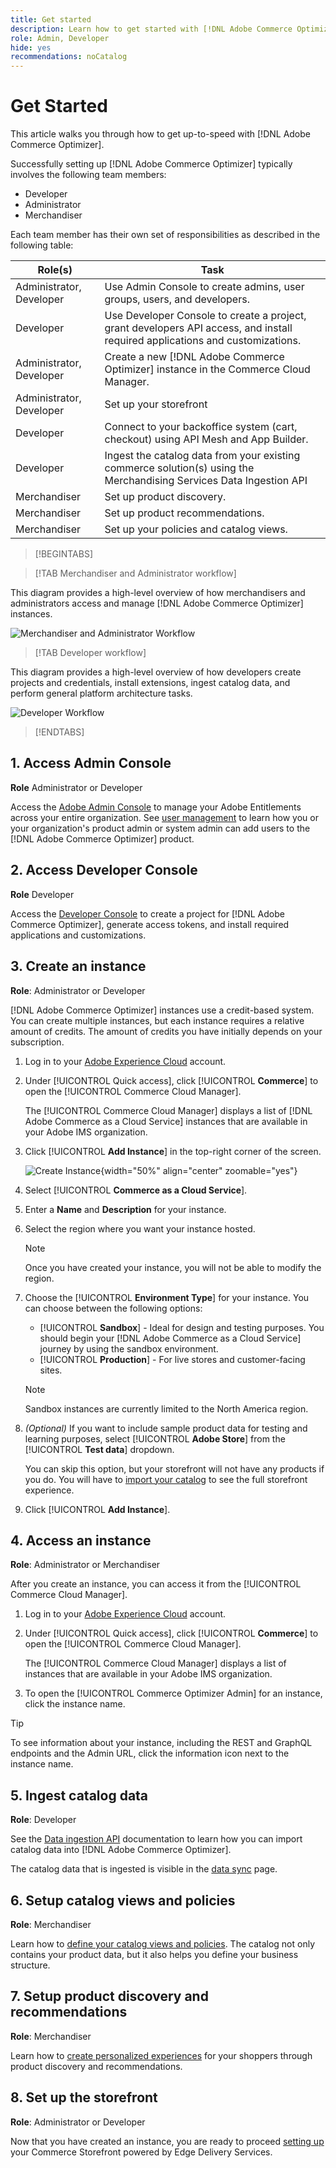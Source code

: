 ```yaml
---
title: Get started
description: Learn how to get started with [!DNL Adobe Commerce Optimizer].
role: Admin, Developer
hide: yes
recommendations: noCatalog
---
```

# Get Started

This article walks you through how to get up-to-speed with [!DNL Adobe Commerce Optimizer].

Successfully setting up [!DNL Adobe Commerce Optimizer] typically involves the following team members:

- Developer
- Administrator
- Merchandiser

Each team member has their own set of responsibilities as described in the following table:

|Role(s)|Task|
|---|---|
|Administrator, Developer|Use Admin Console to create admins, user groups, users, and developers​.|
|Developer|Use Developer Console to create a project, grant developers API access, and install required applications and customizations.|
|Administrator, Developer|Create a new [!DNL Adobe Commerce Optimizer] instance in the Commerce Cloud Manager.​|
|​Administrator, Developer|Set up your storefront|
|Developer|Connect to your backoffice system (cart, checkout) using API Mesh and App Builder​.|
|Developer|Ingest the catalog data from your existing commerce solution(s) using the Merchandising Services Data Ingestion API​|
|Merchandiser|Set up product discovery​.|
|Merchandiser|Set up product recommendations.|
|Merchandiser|Set up your policies and catalog views.|

>[!BEGINTABS]

>[!TAB Merchandiser and Administrator workflow]

This diagram provides a high-level overview of how merchandisers and administrators access and manage [!DNL Adobe Commerce Optimizer] instances.

![Merchandiser and Administrator Workflow](./assets/admin-merch-workflow.png)

>[!TAB Developer workflow]

This diagram provides a high-level overview of how developers create projects and credentials, install extensions, ingest catalog data, and perform general platform architecture tasks.

![Developer Workflow](./assets/dev-workflow.png)

>[!ENDTABS]

## 1. Access Admin Console

**Role** Administrator or Developer

Access the [Adobe Admin Console](https://helpx.adobe.com/enterprise/admin-guide.html) to manage your Adobe Entitlements across your entire organization. See [user management](./user-management.md) to learn how you or your organization's product admin or system admin can add users to the [!DNL Adobe Commerce Optimizer] product.

## 2. Access Developer Console

**Role** Developer

Access the [Developer Console](https://developer.adobe.com/developer-console/docs/guides/getting-started) to create a project for [!DNL Adobe Commerce Optimizer], generate access tokens, and install required applications and customizations.

## 3. Create an instance

**Role**: Administrator or Developer

[!DNL Adobe Commerce Optimizer] instances use a credit-based system. You can create multiple instances, but each instance requires a relative amount of credits. The amount of credits you have initially depends on your subscription.

1. Log in to your [Adobe Experience Cloud](https://experience.adobe.com/) account.

1. Under [!UICONTROL Quick access], click [!UICONTROL **Commerce**] to open the [!UICONTROL Commerce Cloud Manager]. 

   The [!UICONTROL Commerce Cloud Manager] displays a list of [!DNL Adobe Commerce as a Cloud Service] instances that are available in your Adobe IMS organization.

1. Click [!UICONTROL **Add Instance**] in the top-right corner of the screen.

    ![Create Instance](./assets/create-instance.png){width="50%" align="center" zoomable="yes"}

1. Select [!UICONTROL **Commerce as a Cloud Service**].

1. Enter a **Name** and **Description** for your instance.

1. Select the region where you want your instance hosted.

   >[!NOTE]
   >
   >Once you have created your instance, you will not be able to modify the region.
 
1. Choose the [!UICONTROL **Environment Type**] for your instance. You can choose between the following options:

   - [!UICONTROL **Sandbox**] - Ideal for design and testing purposes. You should begin your [!DNL Adobe Commerce as a Cloud Service] journey by using the sandbox environment. 
   - [!UICONTROL **Production**] - For live stores and customer-facing sites.

   >[!NOTE]
   >
   >Sandbox instances are currently limited to the North America region.

1. _(Optional)_ If you want to include sample product data for testing and learning purposes, select [!UICONTROL **Adobe Store**] from the [!UICONTROL **Test data**] dropdown.

   You can skip this option, but your storefront will not have any products if you do. You will have to [import your catalog](#5-ingest-catalog-data) to see the full storefront experience.

1. Click [!UICONTROL **Add Instance**].

## 4. Access an instance

**Role**: Administrator or Merchandiser

After you create an instance, you can access it from the [!UICONTROL Commerce Cloud Manager].

1. Log in to your [Adobe Experience Cloud](https://experience.adobe.com/) account.

1. Under [!UICONTROL Quick access], click [!UICONTROL **Commerce**] to open the [!UICONTROL Commerce Cloud Manager]. 

   The [!UICONTROL Commerce Cloud Manager] displays a list of instances that are available in your Adobe IMS organization.

1. To open the [!UICONTROL Commerce Optimizer Admin] for an instance, click the instance name.

>[!TIP]
>
>To see information about your instance, including the REST and GraphQL endpoints and the Admin URL, click the information icon next to the instance name.

## 5. Ingest catalog data

**Role**: Developer

See the [Data ingestion API](https://developer-stage.adobe.com/commerce/services/composable-catalog/data-ingestion/using-the-api/) documentation to learn how you can import catalog data into [!DNL Adobe Commerce Optimizer].

The catalog data that is ingested is visible in the [data sync](./setup/data-sync.md) page.

## 6. Setup catalog views and policies

**Role**: Merchandiser

Learn how to [define your catalog views and policies](./setup/catalog-view.md). The catalog not only contains your product data, but it also helps you define your business structure.

## 7. Setup product discovery and recommendations

**Role**: Merchandiser

Learn how to [create personalized experiences](./merchandising/overview.md) for your shoppers through product discovery and recommendations.

## 8. Set up the storefront

**Role**: Administrator or Developer

Now that you have created an instance, you are ready to proceed [setting up](./storefront.md) your Commerce Storefront powered by Edge Delivery Services.
